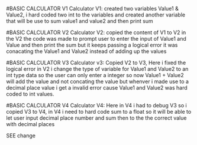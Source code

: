 #BASIC CALCULATOR V1
Calculator V1: created two variables Value1 & Value2, i hard coded two int to the variables and created another variable that will be use to sum value1 and value2 and then print sum

#BASIC CALCULATOR V2
Calculator V2: copied the content of V1 to V2 in the V2 the code was made to prompt user to enter the input of Value1 and Value and then print the sum but it keeps passing a logical error it was conacating the Value1 and Value2 instead of adding up the values

#BASIC CALCULATOR V3
Calculator v3: Copied V2 to V3, Here i fixed the logical error in V2 i change the type of variable for Value1 and Value2 to an int type data so the user can only enter a integer so now Value1 + Value2 will add the value and not concating the value but whenver i made use to a decimal place value i get a invalid error cause Value1 and Value2 was hard coded to int values.

#BASIC CALCULATOR V4
Calculator V4: Here in V4 i had to debug V3 so i copied V3 to V4, in V4 i need to hard code sum to a float so it will be able to let user input decimal place number and sum then to the the correct value with decimal places 

SEE change
